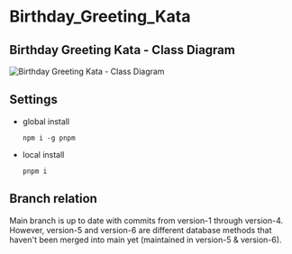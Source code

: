 # Birthday_Greeting_Kata
## Birthday Greeting Kata - Class Diagram
![Birthday Greeting Kata - Class Diagram](https://github.com/peifish1124/Birthday_Greeting_Kata/assets/58721888/761d9ca5-6f7f-4437-98ba-e133d99fb0fe)

## Settings
- global install
  ```
  npm i -g pnpm
  ```
- local install
  ```
  pnpm i
  ```

## Branch relation
Main branch is up to date with commits from version-1 through version-4. However, version-5 and version-6 are different database methods that haven't been merged into main yet (maintained in version-5 & version-6).
